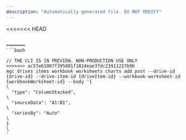```yaml
---
description: "Automatically generated file. DO NOT MODIFY"
---
```


<<<<<<< HEAD
```cli

=======
```bash

// THE CLI IS IN PREVIEW. NON-PRODUCTION USE ONLY
>>>>>>> ac57e61007f395881f1814eae37dc23911227b9b
mgc drives items workbook worksheets charts add post --drive-id {drive-id} --drive-item-id {driveItem-id} --workbook-worksheet-id {workbookWorksheet-id} --body '{\
  "type": "ColumnStacked",\
  "sourceData": "A1:B1",\
  "seriesBy": "Auto"\
}\
'

```